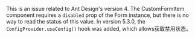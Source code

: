 This is an issue related to Ant Design's version 4. The CustomFormItem component requires a `disabled` prop of the Form instance, but there is no way to read the status of this value. In version 5.3.0, the `ConfigProvider.useConfig()` hook was added, which allows获取禁用状态。
